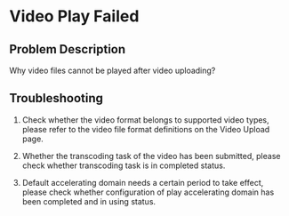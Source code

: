 # Video Play Failed

## Problem Description

Why video files cannot be played after video uploading?

## Troubleshooting

1. Check whether the video format belongs to supported video types, please refer to the video file format definitions on the Video Upload page.

2. Whether the transcoding task of the video has been submitted, please check whether transcoding task is in completed status.

3. Default accelerating domain needs a certain period to take effect, please check whether configuration of play accelerating domain has been completed and in using status.


